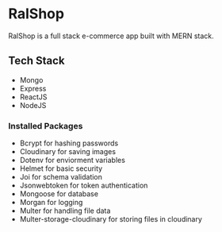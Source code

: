 # RalShop
RalShop is a full stack e-commerce app built with MERN stack.
## Tech Stack
- Mongo
- Express
- ReactJS
- NodeJS
### Installed Packages
- Bcrypt for hashing passwords
- Cloudinary for saving images
- Dotenv for enviorment variables
- Helmet for basic security
- Joi for schema validation
- Jsonwebtoken for token authentication
- Mongoose for database
- Morgan for logging
- Multer for handling file data
- Multer-storage-cloudinary for storing files in cloudinary
